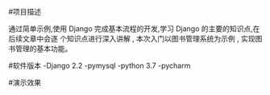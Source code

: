 #项目描述

通过简单示例,使用 Django 完成基本流程的开发,学习 Django 的主要的知识点,在后续文章中会逐
个知识点进行深入讲解 , 本次入门以图书管理系统为示例 , 实现图书管理的基本功能。





#软件版本
-Django  2.2
-pymysql
-python 3.7
-pycharm



#演示效果
